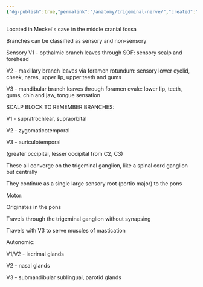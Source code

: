 ```yaml
---
{"dg-publish":true,"permalink":"/anatomy/trigeminal-nerve/","created":"2025-06-21T22:34:43.628+10:00"}
---
```


Located in Meckel's cave in the middle cranial fossa 

Branches can be classified as sensory and non-sensory 

Sensory V1 - opthalmic branch leaves through SOF: sensory scalp and forehead 

V2 - maxillary branch leaves via foramen rotundum: sensory lower eyelid, cheek, nares, upper lip, upper teeth and gums 

V3 - mandibular branch leaves through foramen ovale: lower lip, teeth, gums, chin and jaw, tongue sensation  

SCALP BLOCK TO REMEMBER BRANCHES: 

V1 - supratrochlear, supraorbital 

V2 - zygomaticotemporal 

V3 - auriculotemporal 

(greater occipital, lesser occipital from C2, C3) 

These all converge on the trigeminal ganglion, like a spinal cord ganglion but centrally 

They continue as a single large sensory root (portio major) to the pons 

Motor: 

Originates in the pons 

Travels through the trigeminal ganglion without synapsing 

Travels with V3 to serve muscles of mastication 

Autonomic: 

V1/V2 - lacrimal glands 

V2 - nasal glands 

V3 - submandibular sublingual, parotid glands 

